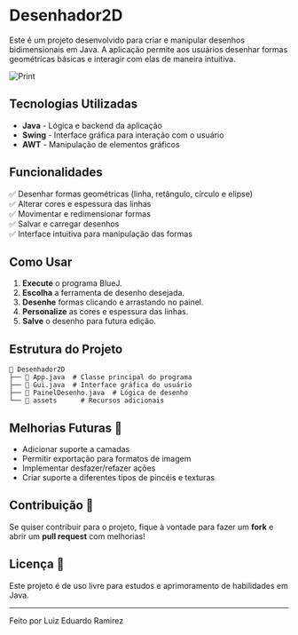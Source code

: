 # Desenhador2D

Este é um projeto desenvolvido para criar e manipular desenhos bidimensionais em Java. A aplicação permite aos usuários desenhar formas geométricas básicas e interagir com elas de maneira intuitiva.

![Print](https://github.com/user-attachments/assets/60554f15-3590-463f-b7df-5027d274d20e)




## Tecnologias Utilizadas

- **Java** - Lógica e backend da aplicação
- **Swing** - Interface gráfica para interação com o usuário
- **AWT** - Manipulação de elementos gráficos

## Funcionalidades

✅ Desenhar formas geométricas (linha, retângulo, círculo e elipse)  
✅ Alterar cores e espessura das linhas  
✅ Movimentar e redimensionar formas  
✅ Salvar e carregar desenhos  
✅ Interface intuitiva para manipulação das formas  

## Como Usar

1. **Execute** o programa BlueJ.
2. **Escolha** a ferramenta de desenho desejada.
3. **Desenhe** formas clicando e arrastando no painel.
4. **Personalize** as cores e espessura das linhas.
5. **Salve** o desenho para futura edição.

## Estrutura do Projeto

```
📂 Desenhador2D
├── 📄 App.java  # Classe principal do programa
├── 📄 Gui.java  # Interface gráfica do usuário
├── 📄 PainelDesenho.java  # Lógica de desenho
└── 📂 assets      # Recursos adicionais
```

## Melhorias Futuras 🔧

- Adicionar suporte a camadas
- Permitir exportação para formatos de imagem
- Implementar desfazer/refazer ações
- Criar suporte a diferentes tipos de pincéis e texturas

## Contribuição 🤝

Se quiser contribuir para o projeto, fique à vontade para fazer um **fork** e abrir um **pull request** com melhorias!

## Licença 📜

Este projeto é de uso livre para estudos e aprimoramento de habilidades em Java.

---

Feito por Luiz Eduardo Ramirez

